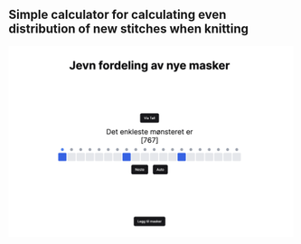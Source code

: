 ## Simple calculator for calculating even distribution of new stitches when knitting
![App Screenshot](https://github.com/aesthaltics/knitting-calculator/blob/main/knitting%20app%20screenshot.png)

